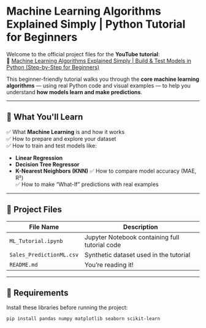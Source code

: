 # Machine Learning Algorithms Explained Simply | Python Tutorial for Beginners

Welcome to the official project files for the **YouTube tutorial**:  
🎥 [Machine Learning Algorithms Explained Simply | Build & Test Models in Python (Step-by-Step for Beginners)](https://youtu.be/YOUR-VIDEO-LINK)

This beginner-friendly tutorial walks you through the **core machine learning algorithms** — using real Python code and visual examples — to help you understand **how models learn and make predictions**.

---

## 🧩 What You'll Learn
✅ What **Machine Learning** is and how it works  
✅ How to prepare and explore your dataset  
✅ How to train and test models like:
- **Linear Regression**
- **Decision Tree Regressor**
- **K-Nearest Neighbors (KNN)**
✅ How to compare model accuracy (MAE, R²)  
✅ How to make “What-If” predictions with real examples  

---

## 📁 Project Files
| File Name | Description |
|------------|-------------|
| `ML_Tutorial.ipynb` | Jupyter Notebook containing full tutorial code |
| `Sales_PredictionML.csv` | Synthetic dataset used in the tutorial |
| `README.md` | You’re reading it! |

---

## 🧮 Requirements
Install these libraries before running the project:
```bash
pip install pandas numpy matplotlib seaborn scikit-learn

